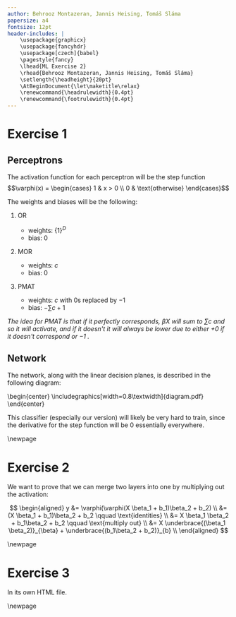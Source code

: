 ```yaml
---
author: Behrooz Montazeran, Jannis Heising, Tomáš Sláma
papersize: a4
fontsize: 12pt
header-includes: |
	\usepackage{graphicx}
	\usepackage{fancyhdr}
	\usepackage[czech]{babel}
	\pagestyle{fancy}
	\lhead{ML Exercise 2}
	\rhead{Behrooz Montazeran, Jannis Heising, Tomáš Sláma}
	\setlength{\headheight}{20pt}
	\AtBeginDocument{\let\maketitle\relax}
	\renewcommand{\headrulewidth}{0.4pt}
	\renewcommand{\footrulewidth}{0.4pt}
---
```


# Exercise 1

## Perceptrons
The activation function for each perceptron will be the step function $$\varphi(x) = \begin{cases} 1 & x > 0 \\ 0 & \text{otherwise} \end{cases}$$

The weights and biases will be the following:

1) OR
	- weights: $\{1\}^D$
	- bias: $0$

2) MOR
	- weights: $c$
	- bias: $0$

3) PMAT
	- weights: $c$ with $0$s replaced by $-1$
	- bias: $-\sum c + 1$

_The idea for PMAT is that if it perfectly corresponds, $\beta X$ will sum to $\sum c$ and so it will activate, and if it doesn't it will always be lower due to either $+0$ if it doesn't correspond or $-1$ ._


## Network

The network, along with the linear decision planes, is described in the following diagram:

\begin{center}
\includegraphics[width=0.8\textwidth]{diagram.pdf}
\end{center}


This classifier (especially our version) will likely be very hard to train, since the derivative for the step function will be $0$ essentially everywhere.

\newpage

# Exercise 2
We want to prove that we can merge two layers into one by multiplying out the activation:

$$
\begin{aligned}
	y &= \varphi(\varphi(X \beta_1 + b_1)\beta_2 + b_2) \\
	  &= (X \beta_1 + b_1)\beta_2 + b_2 \qquad \text{identities} \\
	  &= X \beta_1 \beta_2 + b_1\beta_2 + b_2 \qquad \text{multiply out} \\
	  &= X \underbrace{(\beta_1 \beta_2)}_{\beta} + \underbrace{(b_1\beta_2 + b_2)}_{b} \\
\end{aligned}
$$

\newpage

# Exercise 3
In its own HTML file.

\newpage
